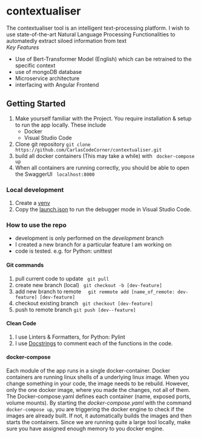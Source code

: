 # contextualiser

The contextualiser tool is an intelligent text-processing platform. I wish to use state-of-the-art Natural Language Processing Functionalities to automatedly extract siloed information from text  
*Key Features* 
- Use of Bert-Transformer Model (English) which can be retrained to the specific context
- use of mongoDB database 
- Microservice architecture
- interfacing with Angular Frontend

## Getting Started
1. Make yourself familiar with the Project. You require installation & setup to run the app locally. These include
    - Docker
    - Visual Studio Code
2. Clone git repository ``` git clone https://github.com/CarlasCodeCorner/contextualiser.git ```
3. build all docker containers (This may take a while) with ``` docker-compose up``` 
4. When all containers are running correctly, you should be able to open the SwaggerUI ``` localhost:8000```

### Local development
1. Create a [venv](https://docs.python.org/3/library/venv.html)
2. Copy the [launch.json]() to run the debugger mode in Visual Studio Code.

### How to use the repo
- development is only performed on the *development* branch
- I created a new branch for a particular feature I am working on
- code is tested. e.g. for Python: unittest

#### Git commands
1. pull current code to update  ``` git pull``` 
2. create new branch (local) ``` git checkout -b [dev-feature]``` 
3. add new branch to remote ```  git remmote add [name_of_remote: dev-feature] [dev-feature]``` 
4. checkout existing branch ``` git checkout [dev-feature]``` 
5. push to remote branch ``` git push [dev--feature] ``` 

#### Clean Code
1. I use Linters & Formatters, for Python: Pylint
2. I use [Docstrings](https://www.programiz.com/python-programming/docstrings) to comment each of the functions in the code. 

#### docker-compose
Each module of the app runs in a single docker-container. Docker containers are running linux shells of a underlying linux image. When you change something in your code, the image needs to be rebuild. However, only the one docker image, where you made the changes, not all of them. The Docker-compose.yaml defines each container (name, exposed ports, volume mounts). By starting the *docker-compose.yaml* with the command ``` docker-compose up```, you are triggering the docker engine to check if the images are already built. If not, it automatically builds the images and then starts the containers. Since we are running quite a large tool locally, make sure you have assigned enough memory to you docker engine.
